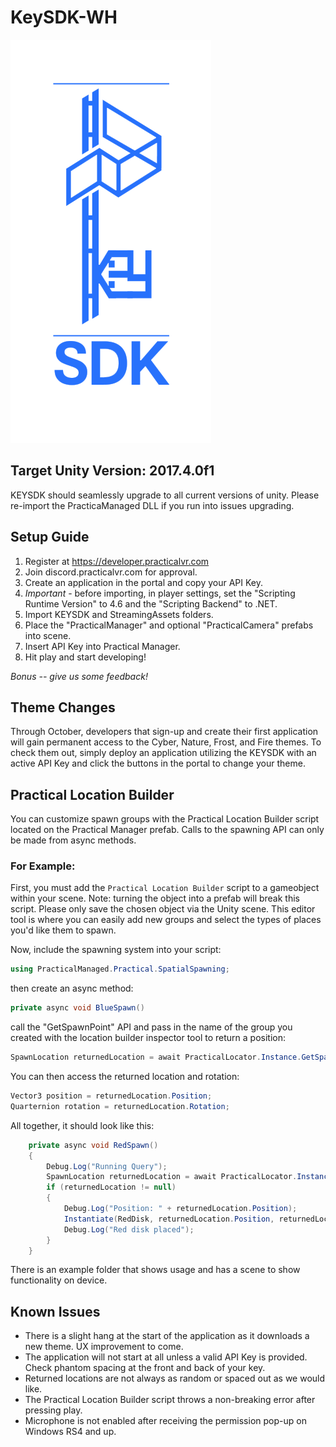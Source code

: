 # KeySDK-WH

![logo](key.png)

## Target Unity Version: 2017.4.0f1

KEYSDK should seamlessly upgrade to all current versions of unity. Please re-import the PracticaManaged DLL if you run into issues upgrading.

## Setup Guide

1. Register at https://developer.practicalvr.com
2. Join discord.practicalvr.com for approval.
3. Create an application in the portal and copy your API Key.
4. *Important* - before importing, in player settings, set the "Scripting Runtime Version" to 4.6 and the "Scripting Backend" to .NET.
5. Import KEYSDK and StreamingAssets folders.
6. Place the "PracticalManager" and optional "PracticalCamera" prefabs into scene.
7. Insert API Key into Practical Manager.
8. Hit play and start developing!

*Bonus -- give us some feedback!*

## Theme Changes

Through October, developers that sign-up and create their first application will gain permanent access to the Cyber, Nature, Frost, and Fire themes. To check them out, simply deploy an application utilizing the KEYSDK with an active API Key and click the buttons in the portal to change your theme.

## Practical Location Builder

You can customize spawn groups with the Practical Location Builder script located on the Practical Manager prefab. Calls to the spawning API can only be made from async methods.

### For Example:

First, you must add the `Practical Location Builder` script to a gameobject within your scene. Note: turning the object into a prefab will break this script. Please only save the chosen object via the Unity scene. This editor tool is where you can easily add new groups and select the types of places you'd like them to spawn. 

Now, include the spawning system into your script:

```C#
using PracticalManaged.Practical.SpatialSpawning;
```

then create an async method:

```C#
private async void BlueSpawn()
```

call the "GetSpawnPoint" API and pass in the name of the group you created with the location builder inspector tool to return a position:

```C#
SpawnLocation returnedLocation = await PracticalLocator.Instance.GetSpawnPoint("Yellow Group");
```

You can then access the returned location and rotation:

```C#
Vector3 position = returnedLocation.Position;
Quarternion rotation = returnedLocation.Rotation;
```

All together, it should look like this:

```C#
    private async void RedSpawn()
    {
        Debug.Log("Running Query");
        SpawnLocation returnedLocation = await PracticalLocator.Instance.GetSpawnPoint("Red Group");
        if (returnedLocation != null)
        {
            Debug.Log("Position: " + returnedLocation.Position);
            Instantiate(RedDisk, returnedLocation.Position, returnedLocation.Rotation);
            Debug.Log("Red disk placed");
        }
    }
```

There is an example folder that shows usage and has a scene to show functionality on device.

## Known Issues

* There is a slight hang at the start of the application as it downloads a new theme. UX improvement to come.
* The application will not start at all unless a valid API Key is provided. Check phantom spacing at the front and back of your key.
* Returned locations are not always as random or spaced out as we would like.
* The Practical Location Builder script throws a non-breaking error after pressing play.
* Microphone is not enabled after receiving the permission pop-up on Windows RS4 and up.

